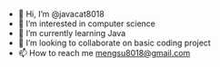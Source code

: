 - 👋 Hi, I’m @javacat8018
- 👀 I’m interested in computer science
- 🌱 I’m currently learning Java
- 💞️ I’m looking to collaborate on basic coding project
- 📫 How to reach me mengsu8018@gmail.com

<!---
javacat8018/javacat8018 is a ✨ special ✨ repository because its `README.md` (this file) appears on your GitHub profile.
You can click the Preview link to take a look at your changes.
--->
